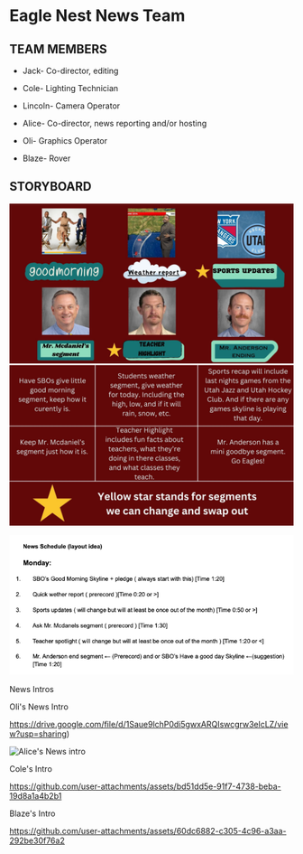 # Eagle Nest News Team

## TEAM MEMBERS
* Jack- Co-director, editing

* Cole- Lighting Technician

* Lincoln- Camera Operator

* Alice- Co-director, news reporting and/or hosting

* Oli- Graphics Operator

* Blaze- Rover

## STORYBOARD

![Storyboard](https://github.com/9637642/TEAM-2/blob/main/Assests/1.jpg?raw=true)
![Storyboard info](https://github.com/9637642/TEAM-2/blob/main/Assests/2.jpg?raw=true)

![News Schedule layout idea](https://github.com/9637642/TEAM-2/blob/main/Assests/News%20Schedule%20(layout%20idea).png?raw=true)

News Intros

Oli's News Intro

https://drive.google.com/file/d/1Saue9lchP0di5gwxARQIswcgrw3elcLZ/view?usp=sharing)

![Alice's News intro](https://drive.google.com/file/d/1mRDbl7ZkQN5Iv_4tfXoE28glmp1qAhHR/view?usp=sharing)

Cole's Intro 



https://github.com/user-attachments/assets/bd51dd5e-91f7-4738-beba-19d8a1a4b2b1

Blaze's Intro

https://github.com/user-attachments/assets/60dc6882-c305-4c96-a3aa-292be30f76a2

